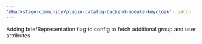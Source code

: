 ```yaml
---
'@backstage-community/plugin-catalog-backend-module-keycloak': patch
---
```


Adding briefRepresentation flag to config to fetch additional group and user attributes
